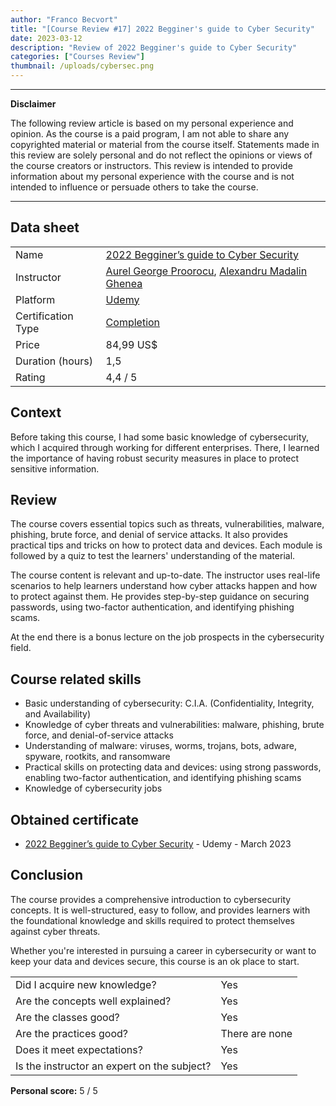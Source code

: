 ```yaml
---
author: "Franco Becvort"
title: "[Course Review #17] 2022 Begginer's guide to Cyber Security"
date: 2023-03-12
description: "Review of 2022 Begginer's guide to Cyber Security"
categories: ["Courses Review"]
thumbnail: /uploads/cybersec.png
---
```


---

**Disclaimer**

The following review article is based on my personal experience and opinion. As the course is a paid program, I am not able to share any copyrighted material or material from the course itself. Statements made in this review are solely personal and do not reflect the opinions or views of the course creators or instructors. This review is intended to provide information about my personal experience with the course and is not intended to influence or persuade others to take the course.

---

## Data sheet

|                    |                                                                                                                                                          |
| ------------------ | -------------------------------------------------------------------------------------------------------------------------------------------------------- |
| Name               | [2022 Begginer&rsquo;s guide to Cyber Security](https://www.udemy.com/course/2021-beginners-guide-to-cyber-security/)                                    |
| Instructor         | [Aurel George Proorocu](https://www.linkedin.com/in/aurelp/), [Alexandru Madalin Ghenea](https://www.linkedin.com/in/alexandru-madalin-ghenea-b7939167/) |
| Platform           | [Udemy](https://www.udemy.com/)                                                                                                                          |
| Certification Type | [Completion](https://support.udemy.com/hc/en-us/sections/360011037194-Certificates-of-Completion)                                                        |
| Price              | 84,99 US$                                                                                                                                                |
| Duration \(hours\) | 1,5                                                                                                                                                      |
| Rating             | 4,4 / 5                                                                                                                                                  |

## Context

Before taking this course, I had some basic knowledge of cybersecurity, which I acquired through working for different enterprises. There, I learned the importance of having robust security measures in place to protect sensitive information.

## Review

The course covers essential topics such as threats, vulnerabilities, malware, phishing, brute force, and denial of service attacks. It also provides practical tips and tricks on how to protect data and devices. Each module is followed by a quiz to test the learners' understanding of the material.

The course content is relevant and up-to-date. The instructor uses real-life scenarios to help learners understand how cyber attacks happen and how to protect against them. He provides step-by-step guidance on securing passwords, using two-factor authentication, and identifying phishing scams.

At the end there is a bonus lecture on the job prospects in the cybersecurity field.

## Course related skills

- Basic understanding of cybersecurity: C.I.A. \(Confidentiality, Integrity, and Availability\)
- Knowledge of cyber threats and vulnerabilities: malware, phishing, brute force, and denial-of-service attacks
- Understanding of malware: viruses, worms, trojans, bots, adware, spyware, rootkits, and ransomware
- Practical skills on protecting data and devices: using strong passwords, enabling two-factor authentication, and identifying phishing scams
- Knowledge of cybersecurity jobs

## Obtained certificate

- [2022 Begginer&rsquo;s guide to Cyber Security](https://udemy-certificate.s3.amazonaws.com/pdf/UC-af4775d4-4935-40da-b212-fd06c4d02c7e.pdf) - Udemy - March 2023

## Conclusion

The course provides a comprehensive introduction to cybersecurity concepts. It is well-structured, easy to follow, and provides learners with the foundational knowledge and skills required to protect themselves against cyber threats.

Whether you're interested in pursuing a career in cybersecurity or want to keep your data and devices secure, this course is an ok place to start.

|                                             |                |
| ------------------------------------------- | -------------- |
| Did I acquire new knowledge?                | Yes            |
| Are the concepts well explained?            | Yes            |
| Are the classes good?                       | Yes            |
| Are the practices good?                     | There are none |
| Does it meet expectations?                  | Yes            |
| Is the instructor an expert on the subject? | Yes            |

**Personal score:** 5 / 5
